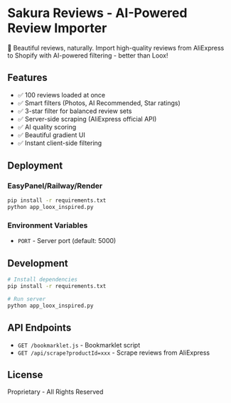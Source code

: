# Sakura Reviews - AI-Powered Review Importer

🌸 Beautiful reviews, naturally. Import high-quality reviews from AliExpress to Shopify with AI-powered filtering - better than Loox!

## Features

- ✅ 100 reviews loaded at once
- ✅ Smart filters (Photos, AI Recommended, Star ratings)
- ✅ 3-star filter for balanced review sets
- ✅ Server-side scraping (AliExpress official API)
- ✅ AI quality scoring
- ✅ Beautiful gradient UI
- ✅ Instant client-side filtering

## Deployment

### EasyPanel/Railway/Render

```bash
pip install -r requirements.txt
python app_loox_inspired.py
```

### Environment Variables

- `PORT` - Server port (default: 5000)

## Development

```bash
# Install dependencies
pip install -r requirements.txt

# Run server
python app_loox_inspired.py
```

## API Endpoints

- `GET /bookmarklet.js` - Bookmarklet script
- `GET /api/scrape?productId=xxx` - Scrape reviews from AliExpress

## License

Proprietary - All Rights Reserved
